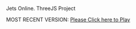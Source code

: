 Jets Online. ThreeJS Project

MOST RECENT VERSION: [Please Click here to Play](https://rawcdn.githack.com/alperenbutun/free-time-project/32e63c9/index.html)
